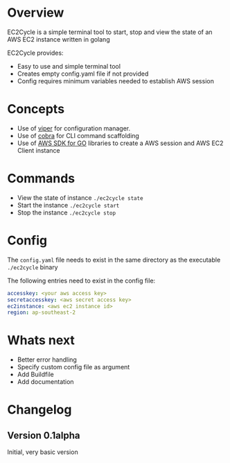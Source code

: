 # Overview
EC2Cycle is a simple terminal tool to start, stop and view the state of an 
AWS EC2 instance written in golang

EC2Cycle provides:
* Easy to use and simple terminal tool
* Creates empty config.yaml file if not provided
* Config requires minimum variables needed to establish AWS session

# Concepts
* Use of [viper](https://github.com/spf13/viper) for configuration manager.
* Use of [cobra](https://github.com/spf13/cobra) for CLI command scaffolding
* Use of [AWS SDK for GO](https://aws.amazon.com/sdk-for-go/) libraries to create a AWS session and AWS EC2 Client instance 

# Commands
* View the state of instance `./ec2cycle state`
* Start the instance `./ec2cycle start`
* Stop the instance `./ec2cycle stop`

# Config
The `config.yaml` file needs to exist in the same directory as the executable `./ec2cycle` binary

The following entries need to exist in the config file:
```yaml
accesskey: <your aws access key>
secretaccesskey: <aws secret access key>
ec2instance: <aws ec2 instance id>
region: ap-southeast-2
```
# Whats next
* Better error handling
* Specify custom config file as argument
* Add Buildfile
* Add documentation

# Changelog
## Version 0.1alpha
Initial, very basic version